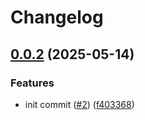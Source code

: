 # Changelog

## [0.0.2](https://github.com/2060-io/2060-demos-deploy-dev/compare/pymediasoup-client-0.0.1...pymediasoup-client-0.0.2) (2025-05-14)


### Features

* init commit ([#2](https://github.com/2060-io/2060-demos-deploy-dev/issues/2)) ([f403368](https://github.com/2060-io/2060-demos-deploy-dev/commit/f403368fa56c5ffcc5c2aef77891751ea56e7512))

